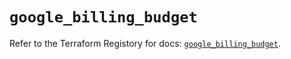 # `google_billing_budget`

Refer to the Terraform Registory for docs: [`google_billing_budget`](https://registry.terraform.io/providers/hashicorp/google-beta/4.78.0/docs/resources/google_billing_budget).
